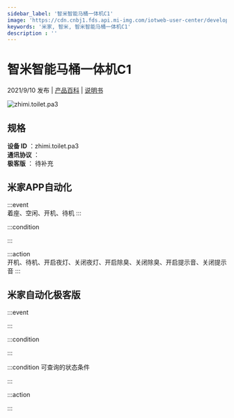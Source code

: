 ```yaml
---
sidebar_label: '智米智能马桶一体机C1'
image: 'https://cdn.cnbj1.fds.api.mi-img.com/iotweb-user-center/developer_167906899408875nV3ifv.png?GalaxyAccessKeyId=AKVGLQWBOVIRQ3XLEW&Expires=9223372036854775807&Signature=a/gFW8Lace3HL+PLbas4gMY76fU='
keywords: '米家, 智米, 智米智能马桶一体机C1'
description : ''
---
```

# 智米智能马桶一体机C1

2021/9/10 发布 | [产品百科](https://home.mi.com/webapp/content/baike/product/index.html?model=zhimi.toilet.pa3/) | [说明书](https://home.mi.com/views/introduction.html?model=zhimi.toilet.pa3&region=cn)

![zhimi.toilet.pa3](https://cdn.cnbj1.fds.api.mi-img.com/iotweb-user-center/developer_167906899408875nV3ifv.png?GalaxyAccessKeyId=AKVGLQWBOVIRQ3XLEW&Expires=9223372036854775807&Signature=a/gFW8Lace3HL+PLbas4gMY76fU=)

## 规格  
> 
**设备 ID** ：zhimi.toilet.pa3  
**通讯协议** ：  
**极客版**  ： 待补充 


## 米家APP自动化  

:::event  
着座、空闲、开机、待机
:::

:::condition  

:::

:::action   
开机、待机、开启夜灯、关闭夜灯、开启除臭、关闭除臭、开启提示音、关闭提示音
:::

## 米家自动化极客版  

:::event  

:::

:::condition  

:::

:::condition 可查询的状态条件  

:::

:::action  

:::

        
